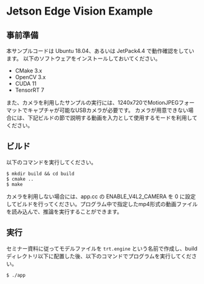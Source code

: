 # Jetson Edge Vision Example

## 事前準備

本サンプルコードは Ubuntu 18.04、あるいは JetPack4.4 で動作確認をしています。
以下のソフトウェアをインストールしておいてください。

- CMake 3.x
- OpenCV 3.x
- CUDA 11
- TensorRT 7

また、カメラを利用したサンプルの実行には、1240x720でMotionJPEGフォーマットでキャプチャが可能なUSBカメラが必要です。
カメラが用意できない場合には、下記ビルドの節で説明する動画を入力として使用するモードを利用してください。

## ビルド

以下のコマンドを実行してください。

```
$ mkdir build && cd build
$ cmake ..
$ make
```

カメラを利用しない場合には、app.cc の ENABLE_V4L2_CAMERA を 0 に設定してビルドを行ってください。プログラム中で指定したmp4形式の動画ファイルを読み込んで、推論を実行することができます。

## 実行

セミナー資料に従ってモデルファイルを `trt.engine` という名前で作成し、buildディレクトリ以下に配置した後、以下のコマンドでプログラムを実行してください。

```
$ ./app
```
